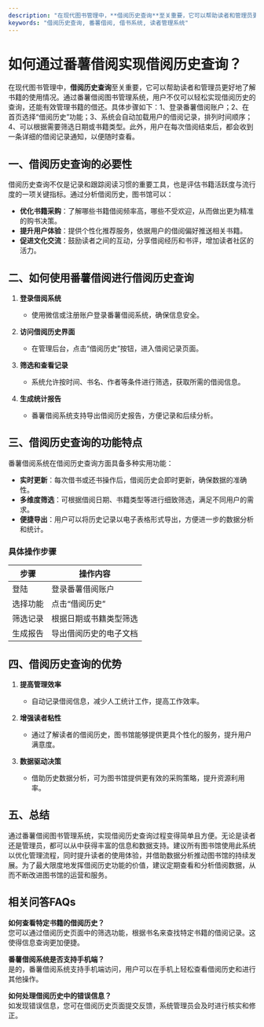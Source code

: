 ```yaml
---
description: "在现代图书管理中，**借阅历史查询**至关重要，它可以帮助读者和管理员更好地了解书籍的使用情况。通过番薯借阅图书管理系统，用户不仅可以轻松实现借阅历史的查询，还能有效管理书籍的借还。具体步骤如下：1、登录番薯借阅账户；2、在首页选择“借阅历史”功能；3、系统会自动加载用户的借阅记录，排列时间顺序；4、可以根据需要筛选日期或书籍类型。此外，用户在每次借阅结束后，都会收到一条详细的借阅记录通知，以便随时查看。"
keywords: "借阅历史查询, 番薯借阅, 借书系统, 读者管理系统"
---
```

# 如何通过番薯借阅实现借阅历史查询？

在现代图书管理中，**借阅历史查询**至关重要，它可以帮助读者和管理员更好地了解书籍的使用情况。通过番薯借阅图书管理系统，用户不仅可以轻松实现借阅历史的查询，还能有效管理书籍的借还。具体步骤如下：1、登录番薯借阅账户；2、在首页选择“借阅历史”功能；3、系统会自动加载用户的借阅记录，排列时间顺序；4、可以根据需要筛选日期或书籍类型。此外，用户在每次借阅结束后，都会收到一条详细的借阅记录通知，以便随时查看。

## 一、借阅历史查询的必要性

借阅历史查询不仅是记录和跟踪阅读习惯的重要工具，也是评估书籍活跃度与流行度的一项关键指标。通过分析借阅历史，图书馆可以：

- **优化书籍采购**：了解哪些书籍借阅频率高，哪些不受欢迎，从而做出更为精准的购书决策。
- **提升用户体验**：提供个性化推荐服务，依据用户的借阅偏好推送相关书籍。
- **促进文化交流**：鼓励读者之间的互动，分享借阅经历和书评，增加读者社区的活力。

## 二、如何使用番薯借阅进行借阅历史查询

1. **登录借阅系统**
   - 使用微信或注册账户登录番薯借阅系统，确保信息安全。

2. **访问借阅历史界面**
   - 在管理后台，点击“借阅历史”按钮，进入借阅记录页面。

3. **筛选和查看记录**
   - 系统允许按时间、书名、作者等条件进行筛选，获取所需的借阅信息。

4. **生成统计报告**
   - 番薯借阅系统支持导出借阅历史报告，方便记录和后续分析。

## 三、借阅历史查询的功能特点

番薯借阅系统在借阅历史查询方面具备多种实用功能：

- **实时更新**：每次借书或还书操作后，借阅历史会即时更新，确保数据的准确性。
- **多维度筛选**：可根据借阅日期、书籍类型等进行细致筛选，满足不同用户的需求。
- **便捷导出**：用户可以将历史记录以电子表格形式导出，方便进一步的数据分析和统计。

### 具体操作步骤

| 步骤      | 操作内容                       |
|-----------|-------------------------------|
| 登陆      | 登录番薯借阅账户               |
| 选择功能  | 点击“借阅历史”                |
| 筛选记录  | 根据日期或书籍类型筛选         |
| 生成报告  | 导出借阅历史的电子文档          |

## 四、借阅历史查询的优势

1. **提高管理效率**
   - 自动记录借阅信息，减少人工统计工作，提高工作效率。

2. **增强读者粘性**
   - 通过了解读者的借阅历史，图书馆能够提供更具个性化的服务，提升用户满意度。

3. **数据驱动决策**
   - 借助历史数据分析，可为图书馆提供更有效的采购策略，提升资源利用率。

## 五、总结

通过番薯借阅图书管理系统，实现借阅历史查询过程变得简单且方便。无论是读者还是管理员，都可以从中获得丰富的信息和数据支持。建议所有图书馆使用此系统以优化管理流程，同时提升读者的使用体验，并借助数据分析推动图书馆的持续发展。为了最大限度地发挥借阅历史功能的价值，建议定期查看和分析借阅数据，从而不断改进图书馆的运营和服务。

## 相关问答FAQs

**如何查看特定书籍的借阅历史？**  
您可以通过借阅历史页面中的筛选功能，根据书名来查找特定书籍的借阅记录。这使得信息查询更加便捷。

**番薯借阅系统是否支持手机端？**  
是的，番薯借阅系统支持手机端访问，用户可以在手机上轻松查看借阅历史和进行其他操作。

**如何处理借阅历史中的错误信息？**  
如发现错误信息，您可在借阅历史页面提交反馈，系统管理员会及时进行核实和修正。
